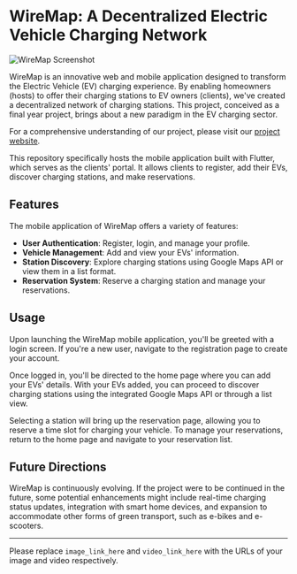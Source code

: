 # WireMap: A Decentralized Electric Vehicle Charging Network

![WireMap Screenshot](image_link_here)

WireMap is an innovative web and mobile application designed to transform the Electric Vehicle (EV) charging experience. By enabling homeowners (hosts) to offer their charging stations to EV owners (clients), we've created a decentralized network of charging stations. This project, conceived as a final year project, brings about a new paradigm in the EV charging sector.

For a comprehensive understanding of our project, please visit our [project website](https://wiremap-landing-8cnf.vercel.app/).

This repository specifically hosts the mobile application built with Flutter, which serves as the clients' portal. It allows clients to register, add their EVs, discover charging stations, and make reservations.

## Features

The mobile application of WireMap offers a variety of features:

- **User Authentication**: Register, login, and manage your profile.
- **Vehicle Management**: Add and view your EVs' information.
- **Station Discovery**: Explore charging stations using Google Maps API or view them in a list format.
- **Reservation System**: Reserve a charging station and manage your reservations.

## Usage


Upon launching the WireMap mobile application, you'll be greeted with a login screen. If you're a new user, navigate to the registration page to create your account.

Once logged in, you'll be directed to the home page where you can add your EVs' details. With your EVs added, you can proceed to discover charging stations using the integrated Google Maps API or through a list view.

Selecting a station will bring up the reservation page, allowing you to reserve a time slot for charging your vehicle. To manage your reservations, return to the home page and navigate to your reservation list.

## Future Directions

WireMap is continuously evolving. If the project were to be continued in the future, some potential enhancements might include real-time charging status updates, integration with smart home devices, and expansion to accommodate other forms of green transport, such as e-bikes and e-scooters.

---

Please replace `image_link_here` and `video_link_here` with the URLs of your image and video respectively.

